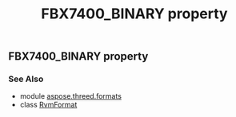 ﻿---
title: FBX7400_BINARY property
second_title: Aspose.3D for Python via .NET API References
description: 
type: docs
weight: 220
url: /python-net/aspose.threed.formats/rvmformat/fbx7400_binary/
is_root: false
---

## FBX7400_BINARY property


### See Also
* module [aspose.threed.formats](../../)
* class [RvmFormat](/3d/python-net/aspose.threed.formats/rvmformat)
